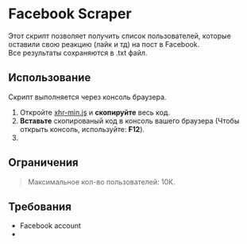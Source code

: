 # Facebook Scraper

Этот скрипт позволяет получить список пользователей, которые оставили свою реакцию (лайк и тд) на пост в Facebook.<br>
Все результаты сохраняются в .txt файл.

## Использование
Скрипт выполняется через консоль браузера.

1. Откройте [xhr-min.js](https://github.com/obrienser/Facebook-Scraper/blob/main/xhr-min.js) и **скопируйте** весь код.
2. **Вставьте** скопированый код в консоль вашего браузера (Чтобы открыть консоль, используйте: **F12**).
3. 

## Ограничения
>Максимальное кол-во пользователей: 10К.

## Требования
* Facebook account
* 

